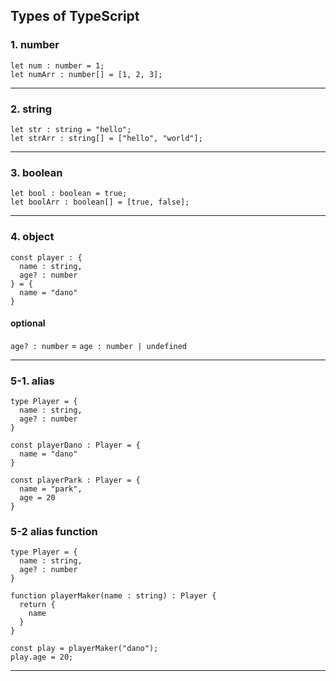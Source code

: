 ## Types of TypeScript


### 1. number
```
let num : number = 1;
let numArr : number[] = [1, 2, 3];
```

---

### 2. string
```
let str : string = "hello";
let strArr : string[] = ["hello", "world"];
```

---

### 3. boolean
```
let bool : boolean = true;
let boolArr : boolean[] = [true, false];
```

---

### 4. object
```
const player : {
  name : string,
  age? : number
} = {
  name = "dano"
}
```
#### optional
`age? : number` = `age : number | undefined`

---

### 5-1. alias
```
type Player = {
  name : string,
  age? : number
}

const playerDano : Player = {
  name = "dano"
}

const playerPark : Player = {
  name = "park",
  age = 20
}
```

### 5-2 alias function
```
type Player = {
  name : string,
  age? : number
}

function playerMaker(name : string) : Player {
  return {
    name
  }
}

const play = playerMaker("dano");
play.age = 20;
```

---